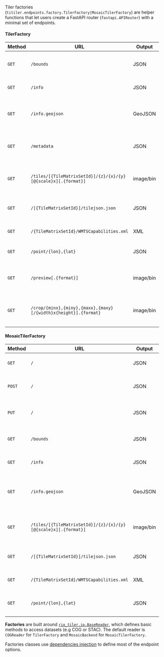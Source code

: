 
Tiler factories (`titiler.endpoints.factory.TilerFactory|MosaicTilerFactory`) are helper functions that let users create a FastAPI router (`fastapi.APIRouter`) with a minimal set of endpoints.

#### TilerFactory

| Method | URL                                                             | Output    | Description
| ------ | --------------------------------------------------------------- |---------- |--------------
| `GET`  | `/bounds`                                                       | JSON      | return bounds info for a dataset
| `GET`  | `/info`                                                         | JSON      | return basic info for a dataset
| `GET`  | `/info.geojson`                                                 | GeoJSON   | return basic info for a dataset as a GeoJSON feature
| `GET`  | `/metadata`                                                     | JSON      | return info and statistics for a dataset
| `GET`  | `/tiles/[{TileMatrixSetId}]/{z}/{x}/{y}[@{scale}x][.{format}]`  | image/bin | create a web map tile image from a dataset
| `GET`  | `/[{TileMatrixSetId}]/tilejson.json`                            | JSON      | return a Mapbox TileJSON document
| `GET`  | `/{TileMatrixSetId}/WMTSCapabilities.xml`                       | XML       | return OGC WMTS Get Capabilities
| `GET`  | `/point/{lon},{lat}`                                            | JSON      | return pixel value from a dataset
| `GET`  | `/preview[.{format}]`                                           | image/bin | **Optional** - create a preview image from a dataset
| `GET`  | `/crop/{minx},{miny},{maxx},{maxy}[/{width}x{height}].{format}` | image/bin | **Optional** - create an image from part of a dataset

#### MosaicTilerFactory

| Method | URL                                                             | Output    | Description
| ------ | --------------------------------------------------------------- |---------- |--------------
| `GET`  | `/`                                                             | JSON      | return a MosaicJSON document
| `POST` | `/`                                                             | JSON      | create a MosaicJSON from a list of files
| `PUT`  | `/`                                                             | JSON      | update a MosaicJSON from a list of files
| `GET`  | `/bounds`                                                       | JSON      | return bounds info for a MosaicJSON
| `GET`  | `/info`                                                         | JSON      | return basic info for a MosaicJSON
| `GET`  | `/info.geojson`                                                 | GeoJSON   | return basic info for a MosaicJSON as a GeoJSON feature
| `GET`  | `/tiles/[{TileMatrixSetId}]/{z}/{x}/{y}[@{scale}x][.{format}]`  | image/bin | create a web map tile image from a MosaicJSON
| `GET`  | `/[{TileMatrixSetId}]/tilejson.json`                            | JSON      | return a Mapbox TileJSON document
| `GET`  | `/{TileMatrixSetId}/WMTSCapabilities.xml`                       | XML       | return OGC WMTS Get Capabilities
| `GET`  | `/point/{lon},{lat}`                                            | JSON      | return pixel value from a MosaicJSON dataset


**Factories** are built around [`rio_tiler.io.BaseReader`](https://cogeotiff.github.io/rio-tiler/advanced/custom_readers/), which defines basic methods to access datasets (e.g COG or STAC). The default reader is `COGReader` for `TilerFactory` and `MosaicBackend` for `MosaicTilerFactory`.

Factories classes use [dependencies injection](dependencies.md) to define most of the endpoint options.
